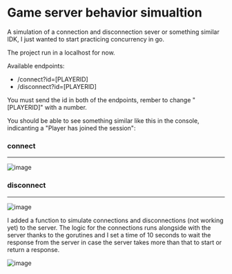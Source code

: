 # Game server behavior simualtion
A simulation of a connection and disconnection sever or something similar IDK, I just wanted to start practicing concurrency in go.

The project run in a localhost for now.

Available endpoints:
* /connect?id=[PLAYERID]
* /disconnect?id=[PLAYERID]

You must send the id in both of the endpoints, rember to change "[PLAYERID]" with a number.

You should be able to see something similar like this in the console, indicanting a "Player has joined the session":
### connect
---
![image](https://github.com/user-attachments/assets/f2668a11-2447-40de-9c85-ef3d460db81b)

### disconnect
---
![image](https://github.com/user-attachments/assets/032d9ce1-cba8-4c84-92ce-81a7b23939e0)

I added a function to simulate connections and disconnections (not working yet) to the server.
The logic for the connections runs alongside with the server thanks to the gorutines and I set a time of 10 seconds to wait the response from the server in case the server takes more than that to start or return a response.

![image](https://github.com/user-attachments/assets/dfe4af91-98ce-4632-ba7a-54c2398b59f2)
